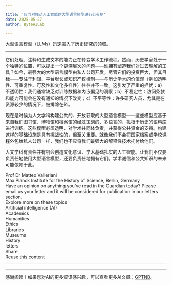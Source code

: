 ```yaml
---

title: '应当对推动人工智能的大型语言模型进行公有制'
date: 2025-05-27
author: ByteAILab

---
```


大型语言模型（LLMs）迅速进入了历史研究的领域。

---
它们处理、注释和生成文本的能力正在转变学术工作流程。然而，历史学家处于一个独特的位置，可以提出一个更深层次的问题——谁拥有塑造我们对过去理解的工具？如今，最强大的大型语言模型由私人公司开发。尽管它们的投资巨大，但其目标——专注于利润、平台增长或知识产权控制——与历史学术的价值观（例如透明性、可重复性、可及性和文化多样性）往往并不一致。这引发了严重的担忧：a）不透明性：我们通常缺乏对训练数据和内嵌偏见的洞察；b）不稳定性：访问条款和能力可能会在没有通知的情况下改变；c）不平等性：许多研究人员，尤其是在资源较少的情况下，被排除在外。 

现在是时候为人文学科构建公共的、开放获取的大型语言模型——这些模型应基于来自我们图书馆、博物馆和档案馆的经过策划的、多语言的、扎根于历史的语料库进行训练。这些模型必须透明，对学术共同体负责，并获得公共资金的支持。构建这样的基础设施是具有挑战性的，但至关重要。就像我们不会将国家档案或学校课程外包给私人公司一样，我们也不应将我们最强大的解释性技术托付给他们。 

人文学科有责任并有机会创造文化意识、学术基础扎实的人工智能。让我们不仅要负责任地使用大型语言模型，还要负责任地拥有它们。学术诚信和公共知识的未来可能依赖于此。 

Prof Dr Matteo Valleriani  
Max Planck Institute for the History of Science, Berlin, Germany  
Have an opinion on anything you’ve read in the Guardian today? Please email us your letter and it will be considered for publication in our letters section.  
Explore more on these topics  
Artificial intelligence (AI)  
Academics  
Humanities  
Ethics  
Libraries  
Museums  
History  
letters  
Share  
Reuse this content  

---
---
感谢阅读！如果您对AI的更多资讯感兴趣，可以查看更多AI文章：[GPTNB](https://gptnb.com)。